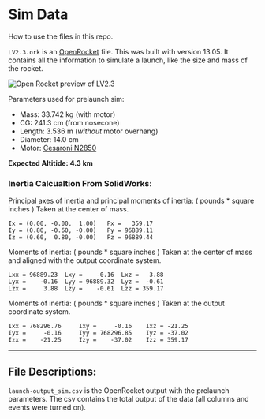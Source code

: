 # Sim Data

How to use the files in this repo.

`LV2.3.ork` is an [OpenRocket](http://openrocket.info/) file.
This was built with version 13.05. It contains all the
information to simulate a launch, like the size and mass of
the rocket.

![Open Rocket preview of LV2.3](https://raw.github.com/psas/flight_data-launch10/master/sim/OpenRocket_preview.png)

Parameters used for prelaunch sim:

 - Mass: 33.742 kg (with motor)
 - CG: 241.3 cm (from nosecone)
 - Length: 3.536 m (_without_ motor overhang)
 - Diameter: 14.0 cm
 - Motor: [Cesaroni N2850](http://www.thrustcurve.org/simfilesearch.jsp?id=1727)

**Expected Altitide: 4.3 km**


### Inertia Calcualtion From SolidWorks:

Principal axes of inertia and principal moments of inertia: ( pounds * square inches )
Taken at the center of mass.

    Ix = (0.00, -0.00,  1.00)   Px =   359.17
    Iy = (0.80, -0.60, -0.00)   Py = 96889.11
    Iz = (0.60,  0.80, -0.00)   Pz = 96889.44


Moments of inertia: ( pounds * square inches )
Taken at the center of mass and aligned with the output coordinate system.

    Lxx = 96889.23  Lxy =    -0.16  Lxz =   3.88
    Lyx =    -0.16  Lyy = 96889.32  Lyz =  -0.61
    Lzx =     3.88  Lzy =    -0.61  Lzz = 359.17


Moments of inertia: ( pounds * square inches )
Taken at the output coordinate system.

    Ixx = 768296.76     Ixy =     -0.16    Ixz = -21.25
    Iyx =     -0.16     Iyy = 768296.85    Iyz = -37.02
    Izx =    -21.25     Izy =    -37.02    Izz = 359.17

---------------------------------------------------------------

## File Descriptions:

`launch-output_sim.csv` is the OpenRocket output with the prelaunch
parameters. The csv contains the total output of the data
(all columns and events were turned on).
